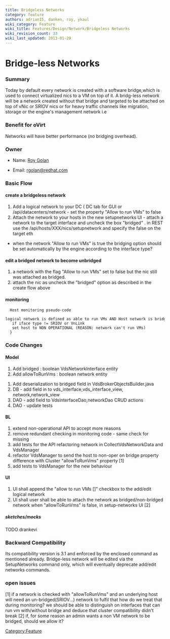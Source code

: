 ```yaml
---
title: Bridgeless Networks
category: feature
authors: adrian15, danken, roy, ykaul
wiki_category: Feature
wiki_title: Features/Design/Network/Bridgeless Networks
wiki_revision_count: 33
wiki_last_updated: 2013-01-29
---
```


# Bridge-less Networks

### Summary

Today by default every network is created with a software bridge,which is used to connect virtualized nics to a VM on top of it.
A bridg-less network will be a network created without that bridge and targeted to be attached on top of vNic or SRIOV nics
or for heavy traffic channels like migration, storage or the engine's management network i.e

### Benefit for oVirt

Networks will have better performance (no bridging overhead).

### Owner

*   Name: [ Roy Golan](User:MyUser)

<!-- -->

*   Email: rgolan@redhat.com

### Basic Flow

#### create a bridgeless network

1.  Add a logical network to your DC ( DC tab for GUI or /api/datacenters/network - set the property "Allow to run VMs" to false
2.  Attach the network to your hosts in the new setupnetworks UI - attach a network to the target interface and uncheck the box "bridged" .
     in REST use the /api/hosts/XXX/nics/setupnetwork and specify the <bridged>false</bridged> on the target eth

* when the network "Allow to run VMs" is true the bridging option should be set automatically by the engine according to the interface type?

#### edit a bridged network to become unbridged

1.  a network with the flag "Allow to run VMs" set to false but the nic still was attached as bridged.
2.  attach the nic as uncheck the "bridged" option as described in the create flow above

#### monitoring

      Host monitoring pseudo-code
      logical network is defined as able to run VMs AND Host network is bridgeless {
       if iface type != SRIOV or VnLink
       set host to NON OPERATIONAL (REASON: network can't run VMs)
      }

### Code Changes

#### Model

1.  Add bridged : boolean VdsNetworkInterface entity
2.  Add allowToRunVms : boolean network entity

<!-- -->

1.  Add deserialization to bridged field in VdsBrokerObjectsBuilder.java
2.  DB - add field in to vds_interface,vds_interface_view, network,network_view
3.  DAO - add field to VdsInterfaceDao,networkDao CRUD actions
4.  DAO - update tests

#### BL

1.  extend non-operational API to accept more reasons
2.  remove redundant checking in monitoring code - same check for missing
3.  add tests for the API refactoring network in CollectVdsNetworkData and VdsManager
4.  refactor VdsManager to send the host to non-oper on bridge property difference with Cluster "allowToRunVms" property [1]
5.  add tests to VdsManager for the new behaviour

#### UI

1.  UI shall append the "allow to run VMs []" checkbox to the add/edit logical network
2.  UI shall user shall be able to attach the network as bridged/non-bridged network when "allowToRunVms" is false, in setup-networks UI [2]

##### sketches/mocks

TODO drankevi

### Backward Compatibility

Its compatibility version is 3.1 and enforced by the enclosed command as mentioned already. Bridge-less network will be edited via the SetupNetworks command only, which will eventually deprecate add/edit networks commands.

### open issues

[1] if a network is checked with "allowToRunVms" and an underlying host will need an un-bridged(SRIOV...) network to fulfil that
how do we treat that during monitoring? we should be able to distinguish on interfaces that can run vm with/without bridge
and deduce that cluster compatibility didn't break
[2] if, for some reason an admin wants a non VM network to be bridged, should we allow it?

<Category:Feature>
